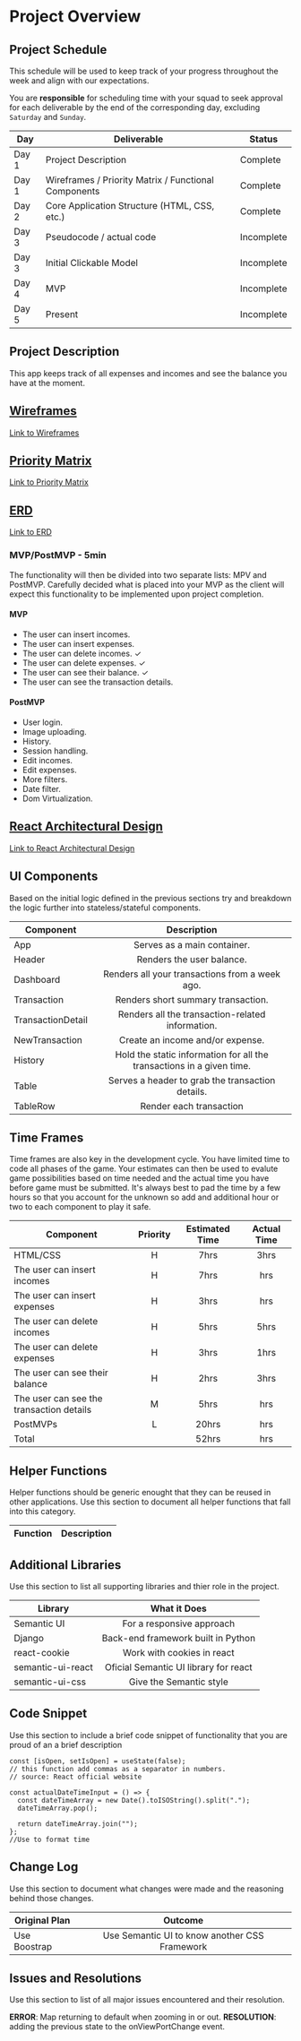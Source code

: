 # Project Overview

## Project Schedule

This schedule will be used to keep track of your progress throughout the week and align with our expectations.

You are **responsible** for scheduling time with your squad to seek approval for each deliverable by the end of the corresponding day, excluding `Saturday` and `Sunday`.

| Day   | Deliverable                                          | Status     |
| ----- | ---------------------------------------------------- | ---------- |
| Day 1 | Project Description                                  | Complete   |
| Day 1 | Wireframes / Priority Matrix / Functional Components | Complete   |
| Day 2 | Core Application Structure (HTML, CSS, etc.)         | Complete   |
| Day 3 | Pseudocode / actual code                             | Incomplete |
| Day 3 | Initial Clickable Model                              | Incomplete |
| Day 4 | MVP                                                  | Incomplete |
| Day 5 | Present                                              | Incomplete |

## Project Description

This app keeps track of all expenses and incomes and see the balance you have at the moment.

## [Wireframes](https://photos.app.goo.gl/BWXa42kUcKHUA1aG7)

[Link to Wireframes](https://photos.app.goo.gl/BWXa42kUcKHUA1aG7)

## [Priority Matrix](https://photos.app.goo.gl/bnLUxTuaLBdyW4US9)

[Link to Priority Matrix](https://photos.app.goo.gl/bnLUxTuaLBdyW4US9)

## [ERD](https://photos.app.goo.gl/SWXnxWQW6kmUdFLN7)

[Link to ERD](https://photos.app.goo.gl/SWXnxWQW6kmUdFLN7)

### MVP/PostMVP - 5min

The functionality will then be divided into two separate lists: MPV and PostMVP. Carefully decided what is placed into your MVP as the client will expect this functionality to be implemented upon project completion.

#### MVP

- The user can insert incomes.
- The user can insert expenses.
- The user can delete incomes. &#10003;
- The user can delete expenses. &#10003;
- The user can see their balance. &#10003;
- The user can see the transaction details.

#### PostMVP

- User login.
- Image uploading.
- History.
- Session handling.
- Edit incomes.
- Edit expenses.
- More filters.
- Date filter.
- Dom Virtualization.

## [React Architectural Design](https://photos.app.goo.gl/y5c3GFojTMtRKcVj6)

[Link to React Architectural Design](https://photos.app.goo.gl/y5c3GFojTMtRKcVj6)

## UI Components

Based on the initial logic defined in the previous sections try and breakdown the logic further into stateless/stateful components.

| Component         |                              Description                              |
| ----------------- | :-------------------------------------------------------------------: |
| App               |                      Serves as a main container.                      |
| Header            |                       Renders the user balance.                       |
| Dashboard         |            Renders all your transactions from a week ago.             |
| Transaction       |                  Renders short summary transaction.                   |
| TransactionDetail |           Renders all the transaction-related information.            |
| NewTransaction    |                   Create an income and/or expense.                    |
| History           | Hold the static information for all the transactions in a given time. |
| Table             |           Serves a header to grab the transaction details.            |
| TableRow          |                        Render each transaction                        |

## Time Frames

Time frames are also key in the development cycle. You have limited time to code all phases of the game. Your estimates can then be used to evalute game possibilities based on time needed and the actual time you have before game must be submitted. It's always best to pad the time by a few hours so that you account for the unknown so add and additional hour or two to each component to play it safe.

| Component                                | Priority | Estimated Time | Actual Time |
| ---------------------------------------- | :------: | :------------: | :---------: |
| HTML/CSS                                 |    H     |      7hrs      |    3hrs     |
| The user can insert incomes              |    H     |      7hrs      |     hrs     |
| The user can insert expenses             |    H     |      3hrs      |     hrs     |
| The user can delete incomes              |    H     |      5hrs      |    5hrs     |
| The user can delete expenses             |    H     |      3hrs      |    1hrs     |
| The user can see their balance           |    H     |      2hrs      |    3hrs     |
| The user can see the transaction details |    M     |      5hrs      |     hrs     |
| PostMVPs                                 |    L     |     20hrs      |     hrs     |
| Total                                    |          |     52hrs      |     hrs     |

## Helper Functions

Helper functions should be generic enought that they can be reused in other applications. Use this section to document all helper functions that fall into this category.

| Function | Description |
| -------- | :---------: |


## Additional Libraries

Use this section to list all supporting libraries and thier role in the project.

| Library           |             What it Does              |
| ----------------- | :-----------------------------------: |
| Semantic UI       |       For a responsive approach       |
| Django            |  Back-end framework built in Python   |
| react-cookie      |      Work with cookies in react       |
| semantic-ui-react | Oficial Semantic UI library for react |
| semantic-ui-css   |        Give the Semantic style        |

## Code Snippet

Use this section to include a brief code snippet of functionality that you are proud of an a brief description

```
const [isOpen, setIsOpen] = useState(false);
// this function add commas as a separator in numbers.
// source: React official website

```

```
const actualDateTimeInput = () => {
  const dateTimeArray = new Date().toISOString().split(".");
  dateTimeArray.pop();

  return dateTimeArray.join("");
};
//Use to format time
```

## Change Log

Use this section to document what changes were made and the reasoning behind those changes.

| Original Plan |                    Outcome                    |
| ------------- | :-------------------------------------------: |
| Use Boostrap  | Use Semantic UI to know another CSS Framework |

## Issues and Resolutions

Use this section to list of all major issues encountered and their resolution.

**ERROR**: Map returning to default when zooming in or out.
**RESOLUTION**: adding the previous state to the onViewPortChange event.

```

```
